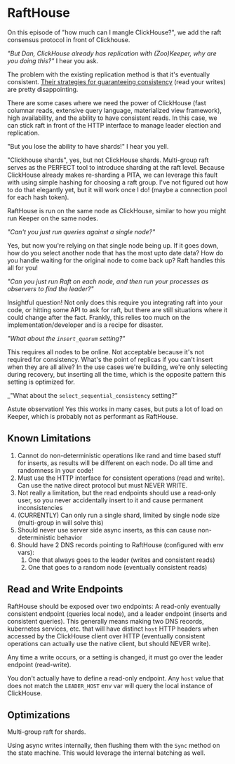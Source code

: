 # RaftHouse

On this episode of "how much can I mangle ClickHouse?", we add the raft consensus protocol in front of Clickhouse.

_"But Dan, ClickHouse already has replication with (Zoo)Keeper, why are you doing this?"_ I hear you ask.

The problem with the existing replication method is that it's eventually consistent. [Their strategies for guaranteeing consistency](https://clickhouse.com/docs/knowledgebase/read_consistency#talking-to-a-random-node) (read your writes) are pretty disappointing.

There are some cases where we need the power of ClickHouse (fast columnar reads, extensive query language, materialized view framework), high availability, and the ability to have consistent reads. In this case, we can stick raft in front of the HTTP interface to manage leader election and replication.

"But you lose the ability to have shards!" I hear you yell.

"Clickhouse shards", yes, but not ClickHouse shards. Multi-group raft serves as the PERFECT tool to introduce sharding at the raft level. Because ClickHouse already makes re-sharding a PITA, we can leverage this fault with using simple hashing for choosing a raft group. I've not figured out how to do that elegantly yet, but it will work once I do! (maybe a connection pool for each hash token).

RaftHouse is run on the same node as ClickHouse, similar to how you might run Keeper on the same nodes.

_"Can't you just run queries against a single node?"_

Yes, but now you're relying on that single node being up. If it goes down, how do you select another node that has the most upto date data? How do you handle waiting for the original node to come back up? Raft handles this all for you!

_"Can you just run Raft on each node, and then run your processes as observers to find the leader?"_

Insightful question! Not only does this require you integrating raft into your code, or hitting some API to ask for raft, but there are still situations where it could change after the fact. Frankly, this relies too much on the implementation/developer and is a recipe for disaster.

_"What about the `insert_quorum` setting?"_

This requires all nodes to be online. Not acceptable because it's not required for consistency. What's the point of replicas if you can't insert when they are all alive? In the use cases we're building, we're only selecting during recovery, but inserting all the time, which is the opposite pattern this setting is optimized for.

_"What about the `select_sequential_consistency` setting?"

Astute observation! Yes this works in many cases, but puts a lot of load on Keeper, which is probably not as performant as RaftHouse.

## Known Limitations

1. Cannot do non-deterministic operations like rand and time based stuff for inserts, as results will be different on each node. Do all time and randomness in your code!
2. Must use the HTTP interface for consistent operations (read and write). Can use the native direct protocol but must NEVER WRITE.
3. Not really a limitation, but the read endpoints should use a read-only user, so you never accidentally insert to it and cause permanent inconsistencies
4. (CURRENTLY) Can only run a single shard, limited by single node size (multi-group in will solve this)
5. Should never use server side async inserts, as this can cause non-deterministic behavior
6. Should have 2 DNS records pointing to RaftHouse (configured with env vars):
   1. One that always goes to the leader (writes and consistent reads)
   2. One that goes to a random node (eventually consistent reads)

## Read and Write Endpoints

RaftHouse should be exposed over two endpoints: A read-only eventually consistent endpoint (queries local node), and a leader endpoint (inserts and consistent queries). This generally means making two DNS records, kubernetes services, etc. that will have distinct `host` HTTP headers when accessed by the ClickHouse client over HTTP (eventually consistent operations can actually use the native client, but should NEVER write).

Any time a write occurs, or a setting is changed, it must go over the leader endpoint (read-write).

You don't actually have to define a read-only endpoint. Any `host` value that does not match the `LEADER_HOST` env var will query the local instance of ClickHouse.

## Optimizations

Multi-group raft for shards.

Using async writes internally, then flushing them with the `Sync` method on the state machine. This would leverage the internal batching as well.